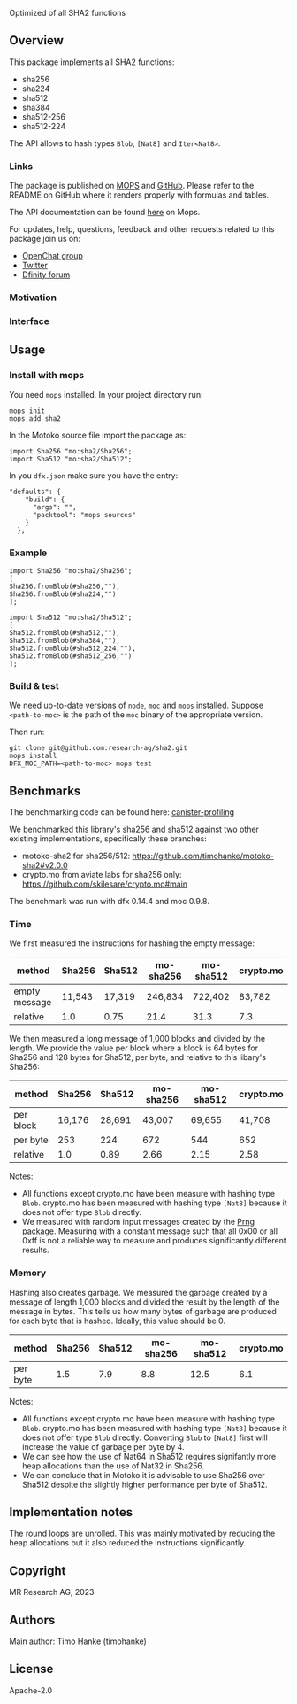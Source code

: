 Optimized of all SHA2 functions

## Overview

This package implements all SHA2 functions:

* sha256
* sha224
* sha512
* sha384
* sha512-256
* sha512-224

The API allows to hash types `Blob`, `[Nat8]` and `Iter<Nat8>`.

### Links

The package is published on [MOPS](https://mops.one/sha2) and [GitHub](https://github.com/research-ag/sha2).
Please refer to the README on GitHub where it renders properly with formulas and tables.

The API documentation can be found [here](https://mops.one/sha2/docs/lib) on Mops.

For updates, help, questions, feedback and other requests related to this package join us on:

* [OpenChat group](https://oc.app/2zyqk-iqaaa-aaaar-anmra-cai)
* [Twitter](https://twitter.com/mr_research_ag)
* [Dfinity forum](https://forum.dfinity.org/)

### Motivation

### Interface

## Usage

### Install with mops

You need `mops` installed. In your project directory run:
```
mops init
mops add sha2
```

In the Motoko source file import the package as:
```
import Sha256 "mo:sha2/Sha256";
import Sha512 "mo:sha2/Sha512";
```

In you `dfx.json` make sure you have the entry:
```
"defaults": {
    "build": {
      "args": "",
      "packtool": "mops sources"
    }
  },
```

### Example

```
import Sha256 "mo:sha2/Sha256";
[
Sha256.fromBlob(#sha256,""),
Sha256.fromBlob(#sha224,"")
];
```

```
import Sha512 "mo:sha2/Sha512";
[
Sha512.fromBlob(#sha512,""),
Sha512.fromBlob(#sha384,""),
Sha512.fromBlob(#sha512_224,""),
Sha512.fromBlob(#sha512_256,"")
];
```

### Build & test

We need up-to-date versions of `node`, `moc` and `mops` installed.
Suppose `<path-to-moc>` is the path of the `moc` binary of the appropriate version.

Then run:
```
git clone git@github.com:research-ag/sha2.git
mops install
DFX_MOC_PATH=<path-to-moc> mops test
```

## Benchmarks

The benchmarking code can be found here: [canister-profiling](https://github.com/research-ag/canister-profiling)

We benchmarked this library's sha256 and sha512 against two other existing implementations,
specifically these branches:

* motoko-sha2 for sha256/512: https://github.com/timohanke/motoko-sha2#v2.0.0
* crypto.mo from aviate labs for sha256 only: https://github.com/skilesare/crypto.mo#main

The benchmark was run with dfx 0.14.4 and moc 0.9.8.
### Time

We first measured the instructions for hashing the empty message:

|method|Sha256|Sha512|mo-sha256|mo-sha512|crypto.mo|
|---|---|---|---|---|---|
|empty message|11,543|17,319|246,834|722,402|83,782|
|relative|1.0|0.75|21.4|31.3|7.3|

We then measured a long message of 1,000 blocks and divided by the length.
We provide the value per block where a block is 64 bytes for Sha256 and 128 bytes for Sha512, per byte, and relative to this libary's Sha256:

|method|Sha256|Sha512|mo-sha256|mo-sha512|crypto.mo|
|---|---|---|---|---|---|
|per block|16,176|28,691|43,007|69,655|41,708|
|per byte|253|224|672|544|652|
|relative|1.0|0.89|2.66|2.15|2.58|

Notes:

* All functions except crypto.mo have been measure with hashing type `Blob`. crypto.mo has been measured with hashing type `[Nat8]` because it does not offer type `Blob` directly.
* We measured with random input messages created by the [Prng package](https://mops.one/prng). Measuring with a constant message such that all 0x00 or all 0xff is not a reliable way to measure and produces significantly different results.
### Memory

Hashing also creates garbage.
We measured the garbage created by a message of length 1,000 blocks and divided the result by the length of the message in bytes. 
This tells us how many bytes of garbage are produced for each byte that is hashed.
Ideally, this value should be 0.

|method|Sha256|Sha512|mo-sha256|mo-sha512|crypto.mo|
|---|---|---|---|---|---|
|per byte|1.5|7.9|8.8|12.5|6.1|

Notes: 

* All functions except crypto.mo have been measure with hashing type `Blob`. crypto.mo has been measured with hashing type `[Nat8]` because it does not offer type `Blob` directly. Converting `Blob` to `[Nat8]` first will increase the value of garbage per byte by 4.
* We can see how the use of Nat64 in Sha512 requires signifantly more heap allocations than the use of Nat32 in Sha256.
* We can conclude that in Motoko it is advisable to use Sha256 over Sha512 despite the slightly higher performance per byte of Sha512.

## Implementation notes

The round loops are unrolled.
This was mainly motivated by reducing the heap allocations but it also reduced the instructions significantly.

## Copyright

MR Research AG, 2023
## Authors

Main author: Timo Hanke (timohanke)

## License 

Apache-2.0
